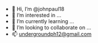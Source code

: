 - 👋 Hi, I’m @johnpaul18
- 👀 I’m interested in ...
- 🌱 I’m currently learning ...
- 💞️ I’m looking to collaborate on ...
- 📫 undergroundph12@gmail.com

<!---
johnpaul18/johnpaul18 is a ✨ special ✨ repository because its `README.md` (this file) appears on your GitHub profile.
You can click the Preview link to take a look at your changes.
--->
